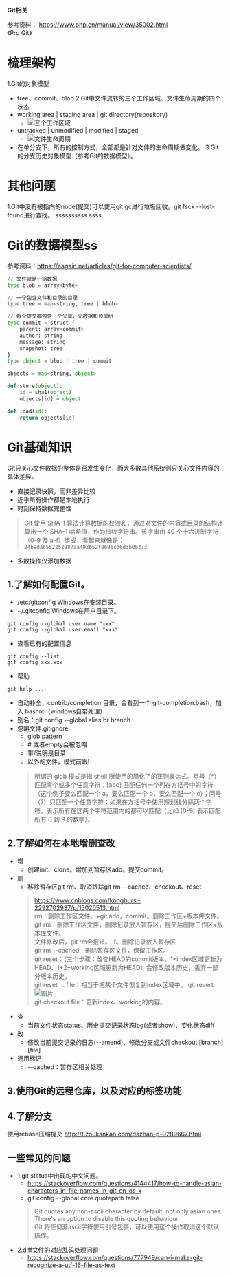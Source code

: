 **Git相关**

参考资料：
https://www.php.cn/manual/view/35002.html  
《Pro Git》

# 梳理架构
1.Git的对象模型
  - tree、commit、blob
2.Git中文件流转的三个工作区域、文件生命周期的四个状态
  - working area | staging area | git directory(repository)
    - ![三个工作区域](pic\git_area.png)  
  - untracked | unmodified | modified | staged
    - ![文件生命周期](pic\git_file_life_cycle.png)
  - 在单分支下，所有的控制方式，全部都是针对文件的生命周期做变化。
3.Git的分支历史对象模型（参考Git的数据模型）。

# 其他问题
1.Git中没有被指向的node(提交)可以使用git gc进行垃圾回收。git fsck --lost-found进行查找。
ssssssssss
ssss
# Git的数据模型ss
参考资料：https://eagain.net/articles/git-for-computer-scientists/
``` python
// 文件就是一组数据
type blob = array<byte>

// 一个包含文件和目录的目录
type tree = map<string, tree | blob>

// 每个提交都包含一个父辈，元数据和顶层树
type commit = struct {
    parent: array<commit>
    author: string
    message: string
    snapshot: tree
}
type object = blob | tree | commit

objects = map<string, object>

def store(object):
    id = sha1(object)
    objects[id] = object

def load(id):
    return objects[id]
```

# Git基础知识
Git只关心文件数据的整体是否发生变化，而大多数其他系统则只关心文件内容的具体差异。
- 直接记录快照，而非差异比较
- 近乎所有操作都是本地执行
- 时刻保持数据完整性
> Git 使用 SHA-1 算法计算数据的校验和，通过对文件的内容或目录的结构计算出一个 SHA-1 哈希值，作为指纹字符串。该字串由 40 个十六进制字符（0-9 及 a-f）组成，看起来就像是：``` 24b9da6552252987aa493b52f8696cd6d3b00373 ```
- 多数操作仅添加数据

## 1.了解如何配置Git。
- /etc/gitconfig Windows在安装目录。
- ~/.gitconfig Windows在用户目录下。
```
git config --global user.name "xxx"
git config --global user.email "xxx"
```
- 查看已有的配置信息
```
git config --list
git config xxx.xxx
```
- 帮助
```
git help ...
```
- 自动补全，contrib/completion 目录，会看到一个 git-completion.bash，加入.bashrc（windows自带处理）
- 别名：git config --global alias.br branch
- 忽略文件.gitignore
  - glob pattern
  - \# 或者empty会被忽略
  - 带/说明是目录
  - 以外的文件，模式前跟!
  > 所谓的 glob 模式是指 shell 所使用的简化了的正则表达式。星号（*）匹配零个或多个任意字符；[abc] 匹配任何一个列在方括号中的字符（这个例子要么匹配一个 a，要么匹配一个 b，要么匹配一个 c）；问号（?）只匹配一个任意字符；如果在方括号中使用短划线分隔两个字符，表示所有在这两个字符范围内的都可以匹配（比如 [0-9] 表示匹配所有 0 到 9 的数字）。

## 2.了解如何在本地增删查改
- 增
  - 创建init、clone。增加到暂存区add。提交commit。
- 删
  - 移除暂存区git rm、取消跟踪git rm --cached、checkout、reset
  > https://www.cnblogs.com/kongbursi-2292702937/p/15020513.html  
  rm：删除工作区文件。+git add，commit。删除工作区+版本库文件。  
  > git rm：删除工作区文件，删除记录放入暂存区，提交后删除工作区+版本库文件。  
  > 文件修改后，git rm会报错。-f。删除记录放入暂存区  
  > git rm --cached：删除暂存区文件，保留工作区。  
  > git reset：（三个步骤：改变HEAD的commit版本、1+index区域更新为HEAD、1+2+working区域更新为HEAD）会修改版本历史，丢弃一部分版本历史。  
  > git reset ... file：相当于把某个文件恢复到index区域中。
  > git revert:
  > ![图片](./pic/Git_revert_reset.png)  
  > git checkout file：更新index、working的内容。
- 查
  - 当前文件状态status、历史提交记录状态log(或者show)、变化状态diff
- 改
  - 修改当前提交记录的日志(--amend)、修改分支或文件checkout [branch] [file]
- 通用标记
  - --cached：暂存区相关处理

## 3.使用Git的远程仓库，以及对应的标签功能

## 4.了解分支





使用rebase压缩提交
http://t.zoukankan.com/dazhan-p-9289667.html


## 一些常见的问题
- 1.git status中出现的中文问题。
  - https://stackoverflow.com/questions/4144417/how-to-handle-asian-characters-in-file-names-in-git-on-os-x
  - git config --global core.quotepath false
  > Git quotes any non-ascii character by default, not only asian ones. There's an option to disable this quoting behaviour.  
  > Git 将任何非ascii字符使用引号包裹，可以使用这个操作取消这个默认操作。
- 2.diff文件的对应乱码处理问题
  - https://stackoverflow.com/questions/777949/can-i-make-git-recognize-a-utf-16-file-as-text
